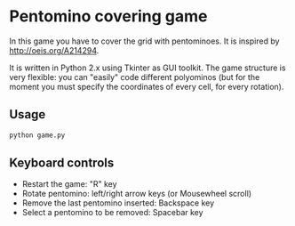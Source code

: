Pentomino covering game
=======================

In this game you have to cover the grid with pentominoes. It is inspired by http://oeis.org/A214294.

It is written in Python 2.x using Tkinter as GUI toolkit.
The game structure is very flexible: you can "easily" code different polyominos (but for the moment you must specify the coordinates of every cell, for every rotation).

Usage
------

```bash
python game.py
```

Keyboard controls
-----------------

* Restart the game: "R" key
* Rotate pentomino: left/right arrow keys (or Mousewheel scroll)
* Remove the last pentomino inserted: Backspace key
* Select a pentomino to be removed: Spacebar key

